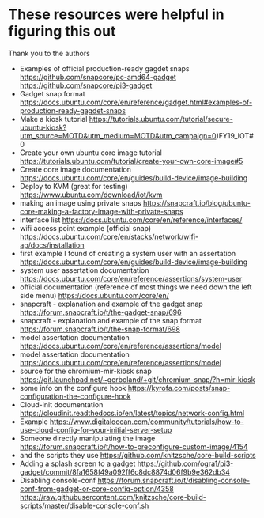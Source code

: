 # These resources were helpful in figuring this out

Thank you to the authors

* Examples of official production-ready gagdet snaps https://github.com/snapcore/pc-amd64-gadget https://github.com/snapcore/pi3-gadget
* Gadget snap format https://docs.ubuntu.com/core/en/reference/gadget.html#examples-of-production-ready-gagdet-snaps
* Make a kiosk tutorial https://tutorials.ubuntu.com/tutorial/secure-ubuntu-kiosk?utm_source=MOTD&utm_medium=MOTD&utm_campaign=0)FY19_IOT#0
* Create your own ubuntu core image tutorial https://tutorials.ubuntu.com/tutorial/create-your-own-core-image#5
* Create core image documentation https://docs.ubuntu.com/core/en/guides/build-device/image-building
* Deploy to KVM (great for testing) https://www.ubuntu.com/download/iot/kvm
* making an image using private snaps https://snapcraft.io/blog/ubuntu-core-making-a-factory-image-with-private-snaps
* interface list https://docs.ubuntu.com/core/en/reference/interfaces/
* wifi access point example (official snap) https://docs.ubuntu.com/core/en/stacks/network/wifi-ap/docs/installation
* first example I found of creating a system user with an assertation https://docs.ubuntu.com/core/en/guides/build-device/image-building
* system user assertation documentation https://docs.ubuntu.com/core/en/reference/assertions/system-user
* official documentation (reference of most things we need down the left side menu) https://docs.ubuntu.com/core/en/
* snapcraft - explanation and example of the gadget snap https://forum.snapcraft.io/t/the-gadget-snap/696
* snapcraft - explanation and example of the snap format https://forum.snapcraft.io/t/the-snap-format/698
* model assertation documentation https://docs.ubuntu.com/core/en/reference/assertions/model
* model assertation documentation https://docs.ubuntu.com/core/en/reference/assertions/model
* source for the chromium-mir-kiosk snap https://git.launchpad.net/~gerboland/+git/chromium-snap/?h=mir-kiosk
* some info on the configure hook https://kyrofa.com/posts/snap-configuration-the-configure-hook
* Cloud-init documentation https://cloudinit.readthedocs.io/en/latest/topics/network-config.html
* Example  https://www.digitalocean.com/community/tutorials/how-to-use-cloud-config-for-your-initial-server-setup
* Someone directly manipulating the image https://forum.snapcraft.io/t/how-to-preconfigure-custom-image/4154
* and the scripts they use https://github.com/knitzsche/core-build-scripts
* Adding a splash screen to a gadget https://github.com/ogra1/pi3-gadget/commit/8fa1658f49a092ff6c8dc8874d06f9b9e362db34
* Disabling console-conf https://forum.snapcraft.io/t/disabling-console-conf-from-gadget-or-core-config-option/4358 https://raw.githubusercontent.com/knitzsche/core-build-scripts/master/disable-console-conf.sh

